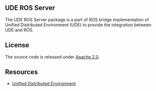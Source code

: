 ## UDE ROS Server

The UDE ROS Server package is a part of ROS bridge implementation of Unified Distributed Environment (UDE) to provide the integration between UDE and ROS. 

## License

The source code is released under [Apache 2.0](https://aws.amazon.com/apache-2-0/).

## Resources
* [Unified Distributed Environment](https://github.com/aws-deepracer/ude)

